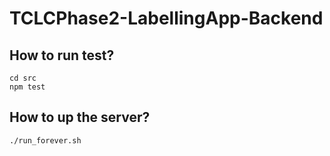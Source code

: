 # TCLCPhase2-LabellingApp-Backend
## How to run test?
```
cd src
npm test
```

## How to up the server?
```
./run_forever.sh
```
